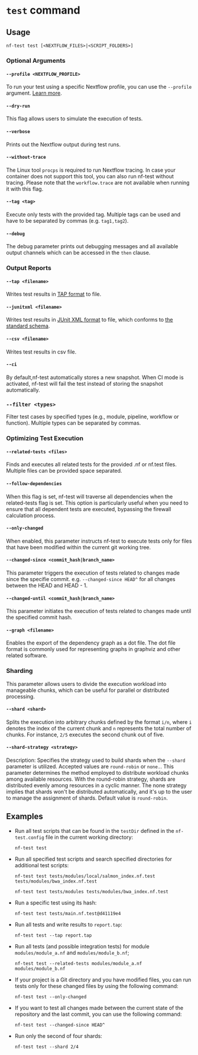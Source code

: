 # `test` command

## Usage

```
nf-test test [<NEXTFLOW_FILES>|<SCRIPT_FOLDERS>]
```

### Optional Arguments

#### `--profile <NEXTFLOW_PROFILE>`

To run your test using a specific Nextflow profile, you can use the `--profile` argument. [Learn more](/docs/docs/configuration#managing-profiles).

#### `--dry-run`

This flag allows users to simulate the execution of tests.

#### `--verbose`

Prints out the Nextflow output during test runs.

#### `--without-trace`

The Linux tool `procps` is required to run Nextflow tracing. In case your container does not support this tool, you can also run nf-test without tracing. Please note that the `workflow.trace` are not available when running it with this flag.

#### `--tag <tag>`

Execute only tests with the provided tag. Multiple tags can be used and have to be separated by commas (e.g. `tag1,tag2`).

#### `--debug`

The debug parameter prints out debugging messages and all available output channels which can be accessed in the `then` clause.

### Output Reports

#### `--tap <filename>`

Writes test results in [TAP format](https://testanything.org) to file.

#### `--junitxml <filename>`

Writes test results in [JUnit XML format](https://junit.org/) to file, which conforms to [the standard schema](https://github.com/junit-team/junit5/blob/242f3b3ef84cfd96c9de26992588812a68cdef8b/platform-tests/src/test/resources/jenkins-junit.xsd).

#### `--csv <filename>`

Writes test results in csv file.

#### `--ci`

By default,nf-test automatically stores a new snapshot. When CI mode is activated, nf-test will fail the test instead of storing the snapshot automatically.


### `--filter <types>`

Filter test cases by specified types (e.g., module, pipeline, workflow or function). Multiple types can be separated by commas.


### Optimizing Test Execution

#### `--related-tests <files>`

Finds and executes all related tests for the provided .nf or nf.test files. Multiple files can be provided space separated.

#### `--follow-dependencies`

When this flag is set, nf-test will traverse all dependencies when the related-tests flag is set.
This option is particularly useful when you need to ensure that
all dependent tests are executed, bypassing the firewall calculation process.

#### `--only-changed`

When enabled, this parameter instructs nf-test to execute tests only for files that have been modified within the
current git working tree.

#### `--changed-since <commit_hash|branch_name>`

This parameter triggers the execution of tests related to changes made since the specifie commit.
e.g. `--changed-since HEAD^` for all changes between the HEAD and HEAD - 1.

#### `--changed-until <commit_hash|branch_name>`

This parameter initiates the execution of tests related to changes made until the specified commit hash.

#### `--graph <filename>`

Enables the export of the dependency graph as a dot file.
The dot file format is commonly used for representing graphs in graphviz and other related software.

### Sharding 

This parameter allows users to divide the execution workload into manageable chunks, which can be useful for
parallel or distributed processing.

#### `--shard <shard>`
Splits the execution into arbitrary chunks defined by the format `i/n`, where `i` denotes the index of the current
chunk and `n` represents the total number of chunks. For instance, `2/5` executes the second chunk out of five.

#### `--shard-strategy <strategy>`
Description: Specifies the strategy used to build shards when the `--shard` parameter is utilized.
Accepted values are `round-robin` or `none.`. This parameter determines the method employed to distribute workload
chunks among available resources. With the round-robin strategy, shards are distributed evenly among resources in
a cyclic manner. The none strategy implies that shards won't be distributed automatically, and it's up to the
user to manage the assignment of shards. Default value is `round-robin`.

## Examples

- Run all test scripts that can be found in the `testDir` defined in the `nf-test.config` file in the current working directory:

  ```
  nf-test test
  ```

- Run all specified test scripts and search specified directories for additional test scripts:

  ```
  nf-test test tests/modules/local/salmon_index.nf.test tests/modules/bwa_index.nf.test

  nf-test test tests/modules tests/modules/bwa_index.nf.test
  ```

- Run a specific test using its hash:

  ```
  nf-test test tests/main.nf.test@d41119e4
  ```

- Run all tests and write results to `report.tap`:

  ```
  nf-test test --tap report.tap
  ```

- Run all tests (and possible integration tests) for module `modules/module_a.nf` and `modules/module_b.nf`;

  ```
  nf-test test --related-tests modules/module_a.nf modules/module_b.nf
  ```
  
- If your project is a Git directory and you have modified files, you can run tests only for these changed files by
using the following command:

  ```
  nf-test test --only-changed
  ```
  
- If you want to test all changes made between the current state of the repository and the last commit,
you can use the following command:

  ```
  nf-test test --changed-since HEAD^
  ```

- Run only the second of four shards:

  ```
  nf-test test --shard 2/4 
  ```